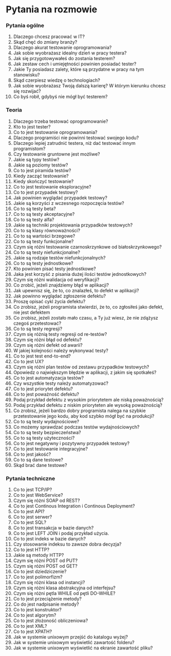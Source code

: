 # Pytania na rozmowie

### Pytania ogólne

1. Dlaczego chcesz pracować w IT?
2. Skąd chęć do zmiany branży?
3. Dlaczego akurat testowanie oprogramowania?
4. Jak sobie wyobrażasz idealny dzień w pracy testera?
5. Jak się przygotowywałeś do zostania testerem?
6. Jak zestaw cech i umiejętności powinien posiadać tester?
7. Jakie Ty posiadasz zalety, które są przydatne w pracy na tym stanowisku?
8. Skąd czerpiesz wiedzę o technologiach?
9. Jak sobie wyobrażasz Twoją dalszą karierę? W którym kierunku chcesz się rozwijać?
10. Co byś robił, gdybyś nie mógł być testerem?

### Teoria

1. Dlaczego trzeba testować oprogramowanie?
2. Kto to jest tester?
3. Co to jest testowanie oprogramowania?
4. Dlaczego programiści nie powinni testować swojego kodu?
5. Dlaczego lepiej zatrudnić testera, niż dać testować innym programistom?
6. Czy testowanie gruntowne jest możliwe?
7. Jakie są typy testów?
8. Jakie są poziomy testów?
9. Co to jest piramida testów?
10. Kiedy zacząć testowanie?
11. Kiedy skończyć testowanie?
12. Co to jest testowanie eksploracyjne?
13. Co to jest przypadek testowy?
14. Jak powinien wyglądać przypadek testowy?
15. Jakie są korzyści z wczesnego rozpoczęcia testów?
16. Co to są testy beta?
17. Co to są testy akceptacyjne?
18. Co to są testy alfa?
19. Jakie są techniki projektowania przypadków testowych?
20. Co to są klasy równoważności?
21. Co to są wartości brzegowe?
22. Co to są testy funkcjonalne?
23. Czym się różni testowanie czarnoskrzynkowe od białoskrzynkowego?
24. Co to są testy niefunkcjonalne?
25. Jakie są rodzaje testów niefunkcjonalnych?
26. Co to są testy jednostkowe?
27. Kto powinien pisać testy jednostkowe?
28. Jaka jest korzyść z pisania dużej ilości testów jednostkowych?
29. Czym się różni walidacja od weryfikacji?
30. Co zrobić, jeżeli znajdziemy błąd w aplikacji?
31. Jak upewnisz się, że to, co znalazłeś, to defekt w aplikacji?
32. Jak powinno wyglądać zgłoszenie defektu?
33. Proszę opisać cykl życia defektu?
34. Co zrobisz, jeżeli programista stwierdzi, że to, co zgłosiłeś jako defekt, nie jest defektem
35. Co zrobisz, jeżeli zostało mało czasu, a Ty już wiesz, że nie zdążysz czegoś przetestować?
36. Co to są testy regresji?
37. Czym się różnią testy regresji od re-testów?
38. Czym się różni błąd od defektu?
39. Czym się różni defekt od awarii?
40. W jakiej kolejności należy wykonywać testy?
41. Co to jest test end-to-end?
42. Co to jest UX?
43. Czym się różni plan testów od zestawu przypadków testowych?
44. Opowiedz o największym błędzie w aplikacji, z jakim się spotkałeś?
45. Co to jest automatyzacja testów?
46. Czy wszystkie testy należy automatyzować?
47. Co to jest priorytet defektu?
48. Co to jest poważność defektu?
49. Podaj przykład defektu z wysokim priorytetem ale niską poważnością?
50. Podaj przykład defektu z niskim prioryteten ale wysoką poważnością?
51. Co zrobisz, jeżeli bardzo dobry programista nalega na szybkie przetestowanie jego kodu, aby kod szybko mógł być na produkcji?
52. Co to są testy wydajnościowe?
53. Co możemy sprawdzać podczas testów wydajnościowych?
54. Co to są testy bezpieczeństwa?
55. Co to są testy użyteczności?
56. Co to jest negatywny i pozytywny przypadek testowy?
57. Co to jest testowanie integracyjne?
58. Co to jest jakość?
59. Co to są dane testowe?
60. Skąd brać dane testowe?

### Pytania techniczne

1. Co to jest TCP/IP?
2. Co to jest WebService?
3. Czym się różni SOAP od REST?
4. Co to jest Continous Integration i Continous Deployment?
5. Co to jest API?
6. Co to jest serwer?
7. Co to jest SQL?
8. Co to jest transakcja w bazie danych?
9. Co to jest LEFT JOIN i podaj przykład użycia.
10. Co to jest indeks w bazie danych?
11. Czy stosowanie indeksu to zawsze dobra decyzja?
12. Co to jest HTTP?
13. Jakie są metody HTTP?
14. Czym się różni POST od PUT?
15. Czym się różni POST od GET?
16. Co to jest dziedziczenie?
17. Co to jest polimorfizm?
18. Czym się różni klasa od instancji?
19. Czym się różni klasa abstrakcyjna od interfejsu?
20. Czym się różni pętla WHILE od pętli DO-WHILE?
21. Co to jest przeciążenie metody?
22. Co do jest nadpisanie metody?
23. Co to jest konstruktor?
24. Co to jest algorytm?
25. Co to jest złożoność obliczeniowa?
26. Co to jest XML?
27. Co to jest XPATH?
28. Jak w systemie unixowym przejść do katalogu wyżej?
29. Jak w systemie unixowym wyświetlić zawartość folderu?
30. Jak w systemie unixowym wyświetlić na ekranie zawartość pliku?



